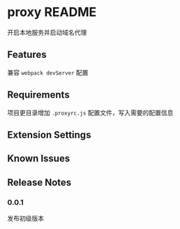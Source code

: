 # proxy README

开启本地服务并启动域名代理

## Features

兼容 `webpack devServer` 配置

## Requirements

项目更目录增加 `.proxyrc.js` 配置文件，写入需要的配置信息

## Extension Settings

## Known Issues

## Release Notes

### 0.0.1

发布初级版本
